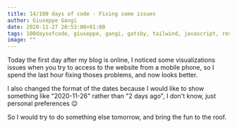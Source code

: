 ```yaml
---
title: 14/100 days of code - Fixing some issues
author: Giuseppe Gangi
date: 2020-11-27 20:53:00+01:00
tags: 100daysofcode, giuseppe, gangi, gatsby, tailwind, javascript, responsive, dates
image: ""
---
```


Today the first day after  my blog is online, I noticed some visualizations issues when you try to access to the website from a mobile phone, so I spend the last hour fixing thoses problems, and now looks better.

I also changed the format of the dates because I would like to show something like "2020-11-26" rather than "2 days ago", I don't know, just personal preferences 😉

So I would try to do something else tomorrow, and bring the fun to the roof.